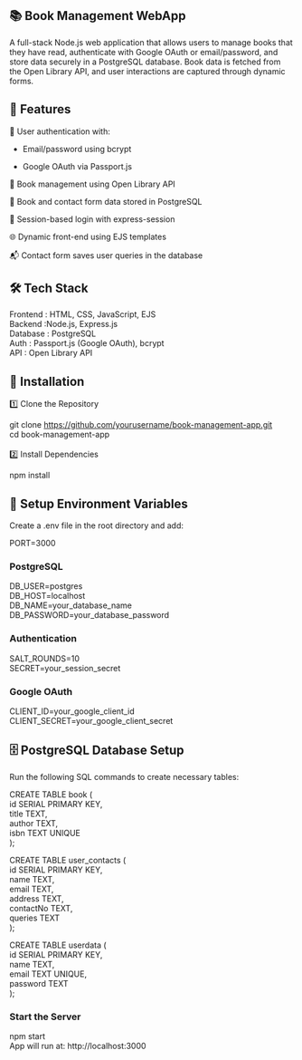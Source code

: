 ## 📚 Book Management WebApp
A full-stack Node.js web application that allows users to manage books that they have read, authenticate with Google OAuth or email/password, and store data securely in a PostgreSQL database. Book data is fetched from the Open Library API, and user interactions are captured through dynamic forms.
<br>


## 🔧 Features
🔐 User authentication with:

- Email/password using bcrypt

- Google OAuth via Passport.js

📖 Book management using Open Library API

💾 Book and contact form data stored in PostgreSQL

🔄 Session-based login with express-session

🌐 Dynamic front-end using EJS templates

📬 Contact form saves user queries in the database

## 🛠️ Tech Stack

Frontend :	HTML, CSS, JavaScript, EJS <br>
Backend :Node.js, Express.js <br>
Database :	PostgreSQL<br>
Auth :	Passport.js (Google OAuth), bcrypt<br> 
API	: Open Library API


## 🚀 Installation
1️⃣ Clone the Repository

git clone https://github.com/yourusername/book-management-app.git <br>
cd book-management-app
<br>
<br>
2️⃣ Install Dependencies

npm install
<br>
## 🔐 Setup Environment Variables

Create a .env file in the root directory and add:

PORT=3000

### PostgreSQL
DB_USER=postgres <br>
DB_HOST=localhost<br>
DB_NAME=your_database_name<br>
DB_PASSWORD=your_database_password

### Authentication
SALT_ROUNDS=10 <br>
SECRET=your_session_secret

### Google OAuth
CLIENT_ID=your_google_client_id
CLIENT_SECRET=your_google_client_secret

## 🗄️ PostgreSQL Database Setup
Run the following SQL commands to create necessary tables:


CREATE TABLE book (  <br>
  id SERIAL PRIMARY KEY, <br>
  title TEXT,<br>
  author TEXT,<br>
  isbn TEXT UNIQUE<br>
);<br>

CREATE TABLE user_contacts ( <br>
  id SERIAL PRIMARY KEY,<br>
  name TEXT,<br>
  email TEXT,<br>
  address TEXT,<br>
  contactNo TEXT,<br>
  queries TEXT<br>
);

CREATE TABLE userdata (<br>
  id SERIAL PRIMARY KEY,<br>
  name TEXT,<br>
  email TEXT UNIQUE,<br>
  password TEXT<br>
);


### Start the Server

npm start <br>
App will run at: http://localhost:3000
